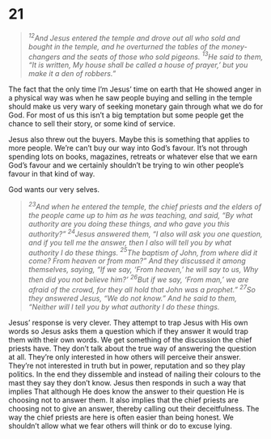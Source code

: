 # 21

>*$^{12}$And Jesus entered the temple and drove out all who sold and bought in the temple, and he overturned the tables of the money-changers and the seats of those who sold pigeons. $^{13}$He said to them, “It is written, My house shall be called a house of prayer,’ but you make it a den of robbers.”*

The fact that the only time I’m Jesus’ time on earth that He showed anger in a physical way was when he saw people buying and selling in the temple should make us very wary of seeking monetary gain through what we do for God. For most of us this isn’t a big temptation but some people get the chance to sell their story, or some kind of service. 

Jesus also threw out the buyers. Maybe this is something that applies to more people. We’re can’t buy our way into God’s favour. It’s not through spending lots on books, magazines, retreats or whatever else that we earn God’s favour and we certainly shouldn’t be trying to win other people’s favour in that kind of way. 

God wants our very selves. 

>*$^{23}$And when he entered the temple, the chief priests and the elders of the people came up to him as he was teaching, and said, “By what authority are you doing these things, and who gave you this authority?” $^{24}$Jesus answered them, “I also will ask you one question, and if you tell me the answer, then I also will tell you by what authority I do these things. $^{25}$The baptism of John, from where did it come? From heaven or from man?” And they discussed it among themselves, saying, “If we say, ‘From heaven,’ he will say to us, Why then did you not believe him?’ $^{26}$But if we say, ‘From man,’ we are afraid of the crowd, for they all hold that John was a prophet.” $^{27}$So they answered Jesus, “We do not know.” And he said to them, “Neither will I tell you by what authority I do these things.*

Jesus’ response is very clever. They attempt to trap Jesus with His own words so Jesus asks them a question which if they answer it would trap them with their own words. We get something of the discussion the chief priests have. They don’t talk about the true way of answering the question at all. They’re only interested in how others will perceive their answer. They’re not interested in truth but in power, reputation and so they play politics. In the end they dissemble and instead of nailing their colours to the mast they say they don’t know. Jesus then responds in such a way that implies That although He does know the answer to their question He is choosing not to answer them. It also implies that the chief priests are choosing not to give an answer, thereby calling out their deceitfulness. The way the chief priests are here is often easier than being honest. We shouldn’t allow what we fear others will think or do to excuse lying. 